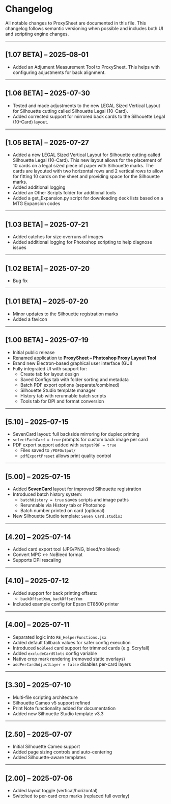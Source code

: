 # Changelog

All notable changes to ProxySheet are documented in this file. This changelog follows semantic versioning when possible and includes both UI and scripting engine changes.

---

## [1.07 BETA] – 2025-08-01

- Added an Adjument Measurement Tool to ProxySheet. This helps with configuring adjustments for back alignment.

---

## [1.06 BETA] – 2025-07-30

- Tested and made adjustments to the new LEGAL Sized Vertical Layout for Silhouette cutting called Silhouette Legal (10-Card).
- Added corrected support for mirrored back cards to the Silhouette Legal (10-Card) layout.

---

## [1.05 BETA] – 2025-07-27

- Added a new LEGAL Sized Vertical Layout for Silhouette cutting called Silhouette Legal (10-Card). This new layout allows for the placement of 10 cards on a legal sized piece of paper with Silhouette marks. The cards are layouted with two horizontal rows and 2 vertical rows to allow for fitting 10 cards on the sheet and providing space for the Silhouette marks.
- Added additional logging
- Added an Other Scripts folder for additional tools
- Added a get_Expansion.py script for downloading deck lists based on a MTG Expansion codes

---

## [1.03 BETA] – 2025-07-21

- Added catches for size overruns of images
- Added additional logging for Photoshop scripting to help diagnose issues

---

## [1.02 BETA] – 2025-07-20

- Bug fix

---

## [1.01 BETA] – 2025-07-20

- Minor updates to the Silhouette registration marks
- Added a favicon

---

## [1.00 BETA] – 2025-07-19

- Initial public release
- Renamed application to **ProxySheet – Photoshop Proxy Layout Tool**
- Brand new Electron-based graphical user interface (GUI)
- Fully integrated UI with support for:
  - Create tab for layout design
  - Saved Configs tab with folder sorting and metadata
  - Batch PDF export options (separate/combined)
  - Silhouette Studio template manager
  - History tab with rerunnable batch scripts
  - Tools tab for DPI and format conversion

---

## [5.10] – 2025-07-15

- SevenCard layout: full backside mirroring for duplex printing
- `selectEachCard = true` prompts for custom back image per card
- PDF export support added with `outputPDF = true`
  - Files saved to `/PDFOutput/`
  - `pdfExportPreset` allows print quality control

---

## [5.00] – 2025-07-15

- Added **SevenCard** layout for improved Silhouette registration
- Introduced batch history system:
  - `batchHistory = true` saves scripts and image paths
  - Rerunnable via History tab or Photoshop
  - Batch number printed on card (optional)
- New Silhouette Studio template: `Seven Card.studio3`

---

## [4.20] – 2025-07-14

- Added card export tool (JPG/PNG, bleed/no bleed)
- Convert MPC ↔ NoBleed format
- Supports DPI rescaling

---

## [4.10] – 2025-07-12

- Added support for back printing offsets:
  - `backOffsetXmm`, `backOffsetYmm`
- Included example config for Epson ET8500 printer

---

## [4.00] – 2025-07-11

- Separated logic into `RE_HelperFunctions.jsx`
- Added default fallback values for safer config execution
- Introduced `NoBleed` card support for trimmed cards (e.g. Scryfall)
- Added `excludeCardSlots` config variable
- Native crop mark rendering (removed static overlays)
- `addPerCardAdjustLayer = false` disables per-card layers

---

## [3.30] – 2025-07-10

- Multi-file scripting architecture
- Silhouette Cameo v5 support refined
- Print Note functionality added for documentation
- Added new Silhouette Studio template v3.3

---

## [2.50] – 2025-07-07

- Initial Silhouette Cameo support
- Added page sizing controls and auto-centering
- Added Silhouette-aware templates

---

## [2.00] – 2025-07-06

- Added layout toggle (vertical/horizontal)
- Switched to per-card crop marks (replaced full overlay)

